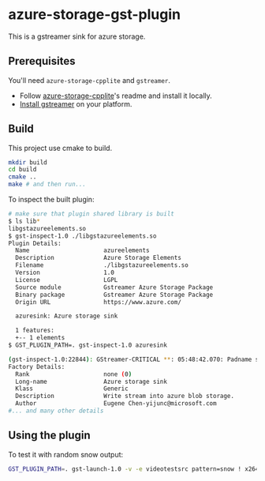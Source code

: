# azure-storage-gst-plugin

This is a gstreamer sink for azure storage.

## Prerequisites

You'll need `azure-storage-cpplite` and `gstreamer`.

* Follow [azure-storage-cpplite](https://github.com/Azure/azure-storage-cpplite)'s readme and install it locally.
* [Install gstreamer](https://gstreamer.freedesktop.org/documentation/installing/index.html?gi-language=c#) on your platform.

## Build

This project use cmake to build.

```bash
mkdir build
cd build
cmake ..
make # and then run...
```

To inspect the built plugin:

```bash
# make sure that plugin shared library is built
$ ls lib*
libgstazureelements.so
$ gst-inspect-1.0 ./libgstazureelements.so
Plugin Details:
  Name                     azureelements
  Description              Azure Storage Elements
  Filename                 ./libgstazureelements.so
  Version                  1.0
  License                  LGPL
  Source module            Gstreamer Azure Storage Package
  Binary package           Gstreamer Azure Storage Package
  Origin URL               https://www.azure.com/

  azuresink: Azure storage sink

  1 features:
  +-- 1 elements
$ GST_PLUGIN_PATH=. gst-inspect-1.0 azuresink

(gst-inspect-1.0:22844): GStreamer-CRITICAL **: 05:48:42.070: Padname sink is not unique in element (null), not adding
Factory Details:
  Rank                     none (0)
  Long-name                Azure storage sink
  Klass                    Generic
  Description              Write stream into azure blob storage.
  Author                   Eugene Chen-yijunc@microsoft.com
#... and many other details
```

## Using the plugin

To test it with random snow output:

```bash
GST_PLUGIN_PATH=. gst-launch-1.0 -v -e videotestsrc pattern=snow ! x264enc ! matroskamux ! azuresink account-name="your account name" account-key="your account key" container-name="your container name" blob-name="output blob name"
```